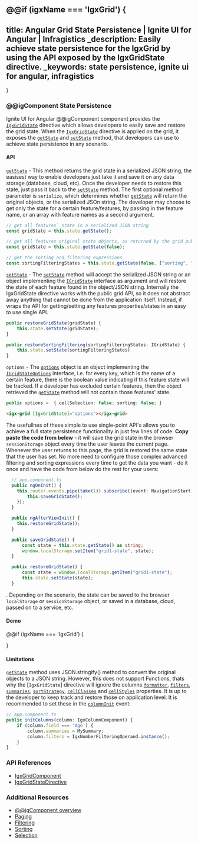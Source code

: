 @@if (igxName === 'IgxGrid') {
---
title: Angular Grid State Persistence | Ignite UI for Angular | Infragistics
_description: Easily achieve state persistence for the IgxGrid by using the API exposed by the IgxGridState directive.
_keywords: state persistence, ignite ui for angular, infragistics
---
}
<!-- @@if (igxName === 'IgxTreeGrid') {
---
title: Angular TreeGrid Editing | Data Manipulation | Ignite UI for Angular
_description: Easily achieve state persistence for the IgxTreeGrid by using the API exposed by the IgxGridState directive.
_keywords: state persistence, ignite ui for angular, infragistics
---
}
@@if (igxName === 'IgxHierarchicalGrid') {
---
title: Angular HierarchicalGrid Editing | Data Manipulation | Ignite UI for Angular
_description: Easily achieve state persistence for the IgxTreeGrid by using the API exposed by the IgxGridState directive.
_keywords: state persistence, ignite ui for angular, infragistics
---
} -->

### @@igComponent State Persistence

Ignite UI for Angular @@igComponent component provides the [`IgxGridState`]({environment:angularApiUrl}/classes/igxgridstatedirective.html) directive which allows developers to easily save and restore the grid state. When the [`IgxGridState`]({environment:angularApiUrl}/classes/igxgridstatedirective.html) directive is applied on the grid, it exposes the [`getState`]({environment:angularApiUrl}/classes/igxgridstatedirective.html#getstate) and [`setState`]({environment:angularApiUrl}/classes/igxgridstatedirective.html#setstate) method, that developers can use to achieve state persistence in any scenario.

#### API

[`getState`]({environment:angularApiUrl}/classes/igxgridstatedirective.html#getstate) - This method returns the grid state in a serialized JSON string, the easisest way to enable developers just take it and save it on any data storage (database, cloud, etc). Once the developer needs to restore this state, just pass it back to the [`setState`]({environment:angularApiUrl}/classes/igxgridstatedirective.html#setstate) method. The first optional method parameter is `serialize`, which determines whether [`getState`]({environment:angularApiUrl}/classes/igxgridstatedirective.html#getstate) will return the original objects, or the serialized JSOn string.
The developer may choose to get only the state for a certain feature/features, by passing in the feature name, or an array with feature names as a second argument.
```typescript
// get all features` state in a serialized JSON string
const gridState = this.state.getState();

// get all features original state objects, as returned by the grid public API
const gridState = this.state.getState(false);

// get the sorting and filtering expressions
const sortingFilteringStates = this.state.getState(false, ["sorting", "filtering"]);
```

[`setState`]({environment:angularApiUrl}/classes/igxgridstatedirective.html#setstate) - The [`setState`]({environment:angularApiUrl}/classes/igxgridstatedirective.html#setstate) method will accept the serialized JSON string or an object implementing the [`IGridState`]({environment:angularApiUrl}/classes/igridstate.html) interface as argument and will restore the state of each feature found in the object/JSON string. Internally the IgxGridState directive works with the public grid API, so it does not abstract away anything that cannot be done from the application itself. Instead, if wraps the API for getting/setting any features properties/states in an easy to use single API.

```typescript
public restoreGridState(gridState) {
    this.state.setState(gridState);
}

public restoreSortingFiltering(sortingFilteringStates: IGridState) {
    this.state.setState(sortingFilteringStates)
}
```

`options` - The [`options`]({environment:angularApiUrl}/classes/igxgridstatedirective.html#options) object is an object implementing the [`IGridStateOptions`]({environment:angularApiUrl}/classes/igridstateoptions.html) interface, i.e. for every key, which is the name of a certain feature, there is the boolean value indicating if this feature state will be tracked. If a developer has excluded certain features, then the object retrieved the [`getState`]({environment:angularApiUrl}/classes/igxgridstatedirective.html#getstate) method will not contain those features' state.

```typescript
public options =  { cellSelection: false; sorting: false; }
```
```html
<igx-grid [IgxGridState]="options"></igx-grid>
```


The usefullnes of thеse simple to use single-point API's allows you to achieve a full state persistence functionality in just few lines of code. **Copy paste the code from below** - it will save the grid state in the browser `sessionStorage` object every time the user leaves the current page. Whenever the user returns to this page, the grid is restored the same state that the user has set. No more need to configure those complex advanced filtering and sorting expressions every time to get the data you want - do it once and have the code from below do the rest for your users:

```typescript
  // app.component.ts
  public ngOnInit() {
    this.router.events.pipe(take(1)).subscribe((event: NavigationStart) => {
        this.saveGridState();
    });
  }

  public ngAfterViewInit() {
    this.restoreGridState();
  }

  public saveGridState() {
      const state = this.state.getState() as string;
      window.localStorage.setItem("grid1-state", state);
  }

  public restoreGridState() {
      const state = window.localStorage.getItem("grid1-state");
      this.state.setState(state);
  }
```
. Depending on the scenario, the state can be saved to the browser `localStorage` or `sessionStorage` object, or saved in a database, cloud, passed on to a service, etc.

#### Demo

@@if (igxName === 'IgxGrid') {

<code-view style="height:960px" 
           data-demos-base-url="{environment:demosBaseUrl}" 
           iframe-src="{environment:demosBaseUrl}/grid/grid-state" >
</code-view>

}

#### Limitations

[`getState`]({environment:angularApiUrl}/classes/igxgridstatedirective.html#getstate) method uses JSON.stringify() method to convert the original objects to a JSON string. However, this does not support Functions, thats why the [`IgxGridState`] directive will ignore the columns [`formatter`]({environment:angularApiUrl}/classes/igxcolumncomponent.html#formatter), [`filters`]({environment:angularApiUrl}/classes/igxcolumncomponent.html#filters), [`summaries`]({environment:angularApiUrl}/classes/igxcolumncomponent.html#summaries), [`sortStrategy`]({environment:angularApiUrl}/classes/igxcolumncomponent.html#sortstrategy), [`cellClasses`]({environment:angularApiUrl}/classes/igxcolumncomponent.html#cellclasses) and [`cellStyles`]({environment:angularApiUrl}/classes/igxcolumncomponent.html#cellstyles) properties. It is up to the developer to keep track and restore those on application level. It is recommended to set these in the [`columnInit`]({environment:angularApiUrl}/classes/igxgridcomponent.html#columnInit) event:

```typescript
// app.component.ts
public initColumns(column: IgxColumnComponent) {
    if (column.field === 'Age') {
        column.summaries = MySummary;
        column.filters = IgxNumberFilteringOperand.instance();
    }
}
```

<!-- @@if (igxName === 'IgxTreeGrid') {

<code-view style="height:950px" 
           data-demos-base-url="{environment:demosBaseUrl}" 
           iframe-src="{environment:demosBaseUrl}/tree-grid/treegrid-state" >
</code-view>

}
@@if (igxName === 'IgxHierarchicalGrid') {

<code-view style="height:660px" 
           data-demos-base-url="{environment:demosBaseUrl}" 
           iframe-src="{environment:demosBaseUrl}/hierarchical-grid/hierarchical-grid-state" >
</code-view>

} -->
<div class="divider--half"></div>


### API References

* [IgxGridComponent]({environment:angularApiUrl}/classes/igxgridcomponent.html)
* [IgxGridStateDirective]({environment:angularApiUrl}/classes/igxgridstatedirective.html)


### Additional Resources
<div class="divider--half"></div>

* [@@igComponent overview](@@igMainTopic.md)
* [Paging](paging.md)
* [Filtering](filtering.md)
* [Sorting](sorting.md)
* [Selection](selection.md)